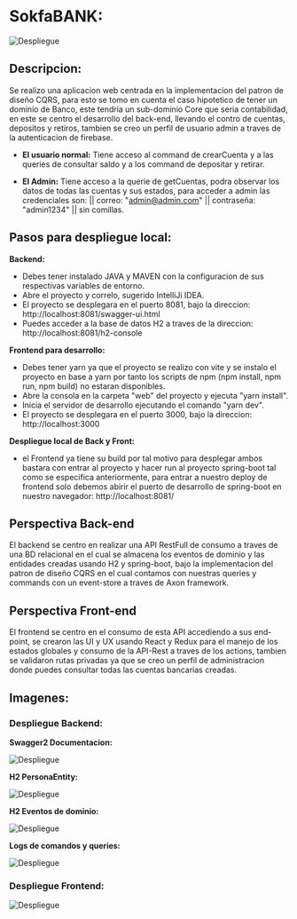 # SokfaBANK:

![Despliegue](https://res.cloudinary.com/df8qzqymf/image/upload/v1642782652/Captura_de_pantalla_2022-01-21_112040_px8wl6.png)

## Descripcion:

Se realizo una aplicacion web centrada en la implementacion del patron de diseño CQRS, para esto se tomo en cuenta el caso hipotetico
de tener un dominio de Banco, este tendria un sub-dominio Core que seria contabilidad, en este se centro el
desarrollo del back-end, llevando el contro de cuentas, depositos y retiros, tambien se creo un perfil de usuario 
admin a traves de la autenticacion de firebase.

- **El usuario normal:**
  Tiene acceso al command de crearCuenta y a las queries de consultar saldo y a los command de depositar y retirar.

- **El Admin:**
  Tiene acceso a la querie de getCuentas, podra observar los datos de todas las cuentas y sus estados, para acceder a admin las credenciales
  son: || correo: "admin@admin.com" || contraseña: "admin1234" || sin comillas.
  
## Pasos para despliegue local:
 
 **Backend:**
 
  - Debes tener instalado JAVA y MAVEN con la configuracion de sus respectivas variables de entorno.
  - Abre el proyecto y correlo, sugerido IntelliJi IDEA.
  - El proyecto se desplegara en el puerto 8081, bajo la direccion: http://localhost:8081/swagger-ui.html
  - Puedes acceder a la base de datos H2 a traves de la direccion: http://localhost:8081/h2-console
  
  **Frontend para desarrollo:**
  
  - Debes tener yarn ya que el proyecto se realizo con vite y se instalo el proyecto en base a yarn por tanto los scripts de 
    npm (npm install, npm run, npm build) no estaran disponibles.
  - Abre la consola en la carpeta "web" del proyecto y ejecuta "yarn install".
  - Inicia el servidor de desarrollo ejecutando el comando "yarn dev".
  - El proyecto se desplegara en el puerto 3000, bajo la direccion: http://localhost:3000

  **Despliegue local de Back y Front:**
  
  - el Frontend ya tiene su build por tal motivo para desplegar ambos bastara con entrar al proyecto y hacer run al proyecto spring-boot tal como
    se especifica anteriormente, para entrar a nuestro deploy de frontend solo debemos abirir el puerto de desarrollo de spring-boot en nuestro 
    navegador: http://localhost:8081/

## Perspectiva Back-end

El backend se centro en realizar una API RestFull de consumo a traves de una BD relacional en el cual se almacena
los eventos de dominio y las entidades creadas usando H2 y spring-boot, bajo la implementacion del patron de diseño 
CQRS en el cual contamos con nuestras queries y commands con un event-store a traves de Axon framework.

## Perspectiva Front-end

El frontend se centro en el consumo de esta API accediendo a sus end-point, se crearon las UI y UX usando React y 
Redux para el manejo de los estados globales y consumo de la API-Rest a traves de los actions, tambien se validaron rutas privadas ya
que se creo un perfil de administracion donde puedes consultar todas las cuentas bancarias creadas.

## Imagenes:

### Despliegue Backend:

**Swagger2 Documentacion:**

![Despliegue](https://res.cloudinary.com/df8qzqymf/image/upload/v1642782652/Captura_de_pantalla_2022-01-21_112218_wzshrf.png)

**H2 PersonaEntity:**

![Despliegue](https://res.cloudinary.com/df8qzqymf/image/upload/v1642782652/Captura_de_pantalla_2022-01-21_112255_jzn1yu.png)

**H2 Eventos de dominio:**

![Despliegue](https://res.cloudinary.com/df8qzqymf/image/upload/v1642782652/Captura_de_pantalla_2022-01-21_112323_bxrcvo.png)

**Logs de comandos y queries:**

![Despliegue](https://res.cloudinary.com/df8qzqymf/image/upload/v1642782652/Captura_de_pantalla_2022-01-21_112531_ikt08z.png)

### Despliegue Frontend:

![Despliegue](https://res.cloudinary.com/df8qzqymf/image/upload/v1642782652/Captura_de_pantalla_2022-01-21_112109_ynt3va.png)
